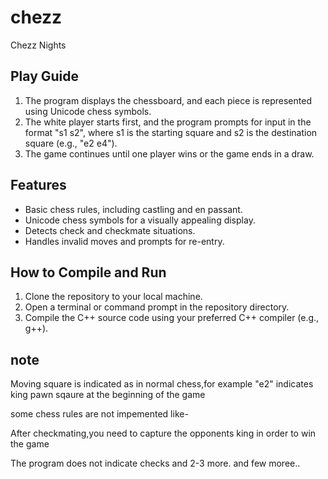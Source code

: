 # chezz
Chezz Nights

## Play Guide

1. The program displays the chessboard, and each piece is represented using Unicode chess symbols.
2. The white player starts first, and the program prompts for input in the format "s1 s2", where s1 is the starting square and s2 is the destination square (e.g., "e2 e4").
3. The game continues until one player wins or the game ends in a draw.

## Features

- Basic chess rules, including castling and en passant.
- Unicode chess symbols for a visually appealing display.
- Detects check and checkmate situations.
- Handles invalid moves and prompts for re-entry.

## How to Compile and Run

1. Clone the repository to your local machine.
2. Open a terminal or command prompt in the repository directory.
3. Compile the C++ source code using your preferred C++ compiler (e.g., g++).

## note

Moving square is indicated as in normal chess,for example "e2" indicates king pawn sqaure at the beginning of the game

  some chess rules are not impemented like-

After checkmating,you need to capture the opponents king in order to win the game

The program does not indicate checks and 2-3 more.
and few moree..
